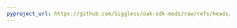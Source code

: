 ```yaml
---
pyproject_url: https://github.com/Siggless/oak-sdk-mods/raw/refs/heads/main/PickupAsTrash/pyproject.toml
---
```

